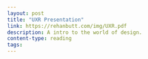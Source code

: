 ```yaml
---
layout: post
title: "UXR Presentation"
link: https://rehanbutt.com/img/UXR.pdf
description: A intro to the world of design.
content-type: reading
tags:
---
```

